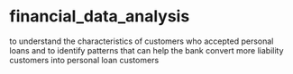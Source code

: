 # financial_data_analysis
to understand the characteristics of customers who accepted personal loans and to identify patterns that can help the bank convert more liability customers into personal loan customers
